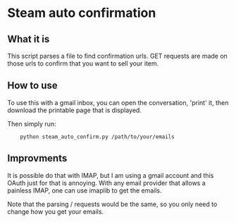 # Steam auto confirmation

## What it is
This script parses a file to find confirmation urls.
GET requests are made on those urls to confirm that you want to sell your item.

## How to use
To use this with a gmail inbox, you can open the conversation, 'print' it, then
download the printable page that is displayed.

Then simply run:
````
	python steam_auto_confirm.py /path/to/your/emails
````

## Improvments
It is possible do that with IMAP, but I am using a gmail account and this OAuth
just for that is annoying. With any email provider that allows a painless IMAP,
one can use imaplib to get the emails.

Note that the parsing / requests would be the same, so you only need to change
how you get your emails.
